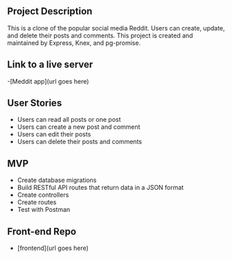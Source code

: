 ## Project Description
This is a clone of the popular social media Reddit. Users can create, update, and delete their posts and comments. This project is created and maintained by Express, Knex, and pg-promise.


## Link to a live server 
-[Meddit app](url goes here)


## User Stories 
- Users can read all posts or one post
- Users can create a new post and comment
- Users can edit their posts
- Users can delete their posts and comments


## MVP
- Create database migrations
- Build RESTful API routes that return data in a JSON format
- Create controllers
- Create routes
- Test with Postman


## Front-end Repo
- [frontend](url goes here)
